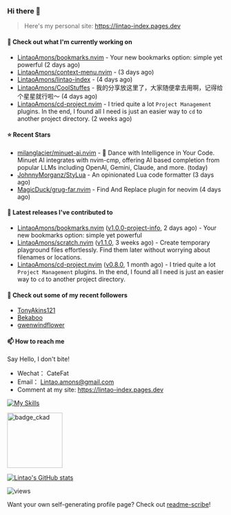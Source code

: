 ### Hi there 👋
> Here's my personal site: https://lintao-index.pages.dev

#### 👷 Check out what I'm currently working on

- [LintaoAmons/bookmarks.nvim](https://github.com/LintaoAmons/bookmarks.nvim) - Your new bookmarks option: simple yet powerful (2 days ago)
- [LintaoAmons/context-menu.nvim](https://github.com/LintaoAmons/context-menu.nvim) -  (3 days ago)
- [LintaoAmons/lintao-index](https://github.com/LintaoAmons/lintao-index) -  (4 days ago)
- [LintaoAmons/CoolStuffes](https://github.com/LintaoAmons/CoolStuffes) - 我的分享放这里了，大家随便拿去用啊，记得给个星星就行啦～ (4 days ago)
- [LintaoAmons/cd-project.nvim](https://github.com/LintaoAmons/cd-project.nvim) - I tried quite a lot `Project Management` plugins. In the end, I found all I need is just an easier way to `cd` to another project directory. (2 weeks ago)

#### ⭐ Recent Stars

- [milanglacier/minuet-ai.nvim](https://github.com/milanglacier/minuet-ai.nvim) - 💃 Dance with Intelligence in Your Code. Minuet AI integrates with nvim-cmp, offering AI based completion from popular LLMs including OpenAI, Gemini, Claude, and more. (today)
- [JohnnyMorganz/StyLua](https://github.com/JohnnyMorganz/StyLua) - An opinionated Lua code formatter (3 days ago)
- [MagicDuck/grug-far.nvim](https://github.com/MagicDuck/grug-far.nvim) - Find And Replace plugin for neovim (4 days ago)

#### 🔭 Latest releases I've contributed to

- [LintaoAmons/bookmarks.nvim](https://github.com/LintaoAmons/bookmarks.nvim) ([v1.0.0-project-info](https://github.com/LintaoAmons/bookmarks.nvim/releases/tag/v1.0.0-project-info), 2 days ago) - Your new bookmarks option: simple yet powerful
- [LintaoAmons/scratch.nvim](https://github.com/LintaoAmons/scratch.nvim) ([v1.1.0](https://github.com/LintaoAmons/scratch.nvim/releases/tag/v1.1.0), 3 weeks ago) - Create temporary playground files effortlessly. Find them later without worrying about filenames or locations.
- [LintaoAmons/cd-project.nvim](https://github.com/LintaoAmons/cd-project.nvim) ([v0.8.0](https://github.com/LintaoAmons/cd-project.nvim/releases/tag/v0.8.0), 1 month ago) - I tried quite a lot `Project Management` plugins. In the end, I found all I need is just an easier way to `cd` to another project directory.

#### 👯 Check out some of my recent followers

- [TonyAkins121](https://github.com/TonyAkins121)
- [Bekaboo](https://github.com/Bekaboo)
- [gwenwindflower](https://github.com/gwenwindflower)

#### 📫 How to reach me
Say Hello, I don't bite!

- Wechat： CateFat
- Email： Lintao.amons@gmail.com
- Comment at my site: https://lintao-index.pages.dev

[![My Skills](https://skillicons.dev/icons?i=java,kotlin,spring,vim,kubernetes,docker,aws,bash,python,lua,go,js,ts,react,html,css,jenkins,postgres,mysql,mongodb)](https://skillicons.dev)

<img alt='badge_ckad' src="https://user-images.githubusercontent.com/24785373/206426236-a78f59dc-e6dc-4b92-a0c4-4cd7ab8e3649.png" width="auto" height="128" />

[![Lintao's GitHub stats](https://github-readme-stats.vercel.app/api?username=LintaoAmons)](https://github.com/LintaoAmons/github-readme-stats) 

<img src="https://komarev.com/ghpvc/?username=LintaoAmons" alt="views" />

Want your own self-generating profile page? Check out [readme-scribe](https://github.com/muesli/readme-scribe)!



